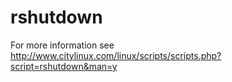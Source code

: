 # rshutdown
For more information see http://www.citylinux.com/linux/scripts/scripts.php?script=rshutdown&man=y
